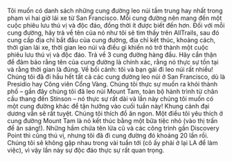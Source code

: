 Tôi muốn có danh sách những cung đường leo núi tầm trung hay nhất trong phạm vi hai giờ lái xe từ San Francisco.
Mỗi cung đường nên mang đến một cuộc phiêu lưu thú vị và độc đáo, đồng thời ít được biết đến hơn.
Đối với mỗi cung đường, hãy trả về tên của nó như tôi sẽ tìm thấy trên AllTrails, sau đó cung cấp địa chỉ bắt đầu của cung đường, địa chỉ kết thúc, khoảng cách, thời gian lái xe, thời gian leo núi và điều gì khiến nó trở thành một cuộc phiêu lưu thú vị và độc đáo.
Trả về 3 cung đường hàng đầu.
Hãy cẩn thận để đảm bảo rằng tên của cung đường là chính xác, rằng nó thực sự tồn tại và rằng thời gian là đúng.
Về bối cảnh: tôi và bạn gái đi leo núi rất nhiều! Chúng tôi đã đi hầu hết tất cả các cung đường leo núi ở San Francisco, dù là Presidio hay Công viên Cổng Vàng. Chúng tôi thực sự muốn ra khỏi thành phố – gần đây chúng tôi đã leo núi Mount Tam, toàn bộ hành trình từ chân cầu thang đến Stinson – nó thực sự rất dài và lần này chúng tôi muốn có một cung đường khác để tận hưởng vào cuối tuần này! Khung cảnh đại dương vẫn sẽ rất tuyệt. Chúng tôi thích đồ ăn ngon. Một điều tôi yêu thích ở cung đường Mount Tam là nó kết thúc bằng một bữa tiệc nhỏ (vào thị trấn để ăn sáng!). Những hầm chứa tên lửa cũ và các công trình gần Discovery Point thì cũng thú vị, nhưng tôi đã đi cung đường đó khoảng 20 lần rồi. Chúng tôi sẽ không gặp nhau trong vài tuần tới (cô ấy phải ở lại LA để làm việc), vì vậy lần này sự độc đáo thực sự rất quan trọng.
